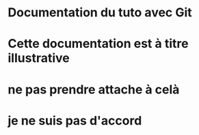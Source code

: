 # Documentation du tuto avec Git 
# Cette documentation est à titre illustrative 
# ne pas prendre attache à celà 
# je ne suis pas d'accord 
